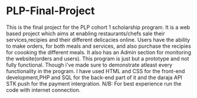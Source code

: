# PLP-Final-Project
This is the final project for the PLP cohort 1 scholarship program. It is a web based project which aims at enabling restaurants/chefs  sale  their services,recipies and their different delicacies online. Users have the ability to make orders, for both meals and services, and also purchase the recipies for coooking the different meals. It also has an Admin section for monitoring the website(orders and users). This program is just but a prototype and not fully functional. Though i've made sure to demonstrate atleast every functionality in the program. I have used HTML and CSS  for the front-end development,PHP and SQL for the back-end part of it and the daraja API STK push for the payment intergration.
N/B:  For best experience run the code with internet connection.
